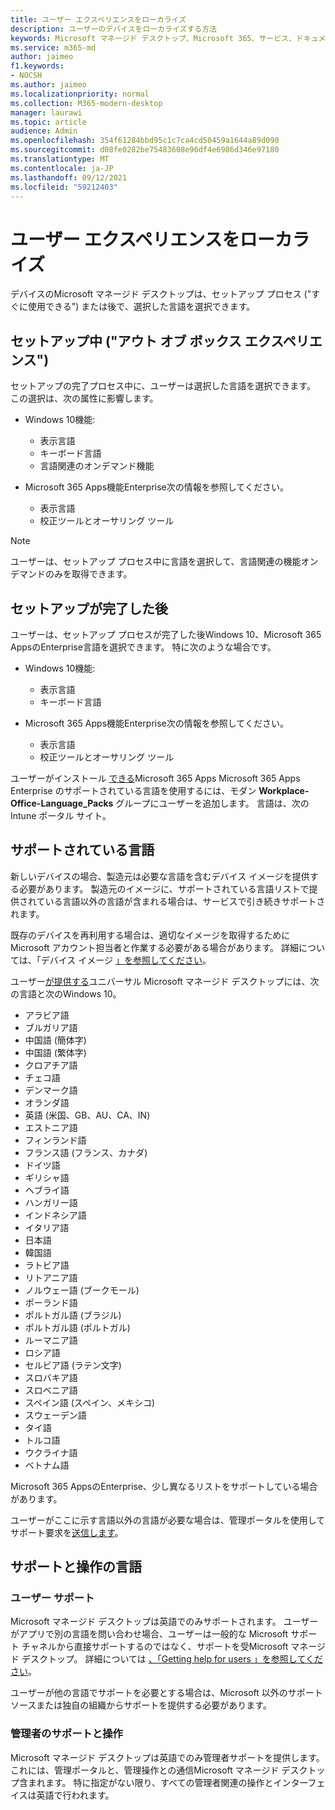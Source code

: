 ```yaml
---
title: ユーザー エクスペリエンスをローカライズ
description: ユーザーのデバイスをローカライズする方法
keywords: Microsoft マネージド デスクトップ、Microsoft 365、サービス、ドキュメント
ms.service: m365-md
author: jaimeo
f1.keywords:
- NOCSH
ms.author: jaimeo
ms.localizationpriority: normal
ms.collection: M365-modern-desktop
manager: laurawi
ms.topic: article
audience: Admin
ms.openlocfilehash: 354f61284bbd95c1c7ca4cd50459a1644a89d090
ms.sourcegitcommit: d08fe0282be75483608e96df4e6986d346e97180
ms.translationtype: MT
ms.contentlocale: ja-JP
ms.lasthandoff: 09/12/2021
ms.locfileid: "59212403"
---
```

# <a name="localize-the-user-experience"></a>ユーザー エクスペリエンスをローカライズ

デバイスのMicrosoft マネージド デスクトップは、セットアップ プロセス ("すぐに使用できる") または後で、選択した言語を選択できます。

## <a name="during-setup-the-out-of-box-experience"></a>セットアップ中 ("アウト オブ ボックス エクスペリエンス")

セットアップの完了プロセス中に、ユーザーは選択した言語を選択できます。 この選択は、次の属性に影響します。

- Windows 10機能:
    - 表示言語
    - キーボード言語
    - 言語関連のオンデマンド機能

- Microsoft 365 Apps機能Enterprise次の情報を参照してください。
    - 表示言語
    - 校正ツールとオーサリング ツール

> [!NOTE]
> ユーザーは、セットアップ プロセス中に言語を選択して、言語関連の機能オンデマンドのみを取得できます。

## <a name="after-completing-setup"></a>セットアップが完了した後

ユーザーは、セットアップ プロセスが完了した後Windows 10、Microsoft 365 AppsのEnterprise言語を選択できます。 特に次のような場合です。

- Windows 10機能:
    - 表示言語
    - キーボード言語

- Microsoft 365 Apps機能Enterprise次の情報を参照してください。
    - 表示言語
    - 校正ツールとオーサリング ツール

ユーザーがインストール [できる](#supported-languages)Microsoft 365 Apps Microsoft 365 Apps Enterprise のサポートされている言語を使用するには、モダン **Workplace-Office-Language_Packs** グループにユーザーを追加します。 言語は、次のIntune ポータル サイト。


## <a name="supported-languages"></a>サポートされている言語

新しいデバイスの場合、製造元は必要な言語を含むデバイス イメージを提供する必要があります。 製造元のイメージに、サポートされている言語リストで提供されている言語以外の言語が含まれる場合は、サービスで引き続きサポートされます。

既存のデバイスを再利用する場合は、適切なイメージを取得するために Microsoft アカウント担当者と作業する必要がある場合があります。 詳細については、「デバイス イメージ [」を参照してください](../service-description/device-images.md)。

ユーザー[が提供する](../service-description/device-images.md#universal-image)ユニバーサル Microsoft マネージド デスクトップには、次の言語と次のWindows 10。

- アラビア語
- ブルガリア語
- 中国語 (簡体字)
- 中国語 (繁体字)
- クロアチア語
- チェコ語
- デンマーク語  
- オランダ語  
- 英語 (米国、GB、AU、CA、IN)
- エストニア語
- フィンランド語 
- フランス語 (フランス、カナダ)
- ドイツ語
- ギリシャ語
- ヘブライ語
- ハンガリー語
- インドネシア語
- イタリア語
- 日本語
- 韓国語
- ラトビア語
- リトアニア語
- ノルウェー語 (ブークモール)
- ポーランド語
- ポルトガル語 (ブラジル)
- ポルトガル語 (ポルトガル)
- ルーマニア語
- ロシア語 
- セルビア語 (ラテン文字)
- スロバキア語
- スロベニア語
- スペイン語 (スペイン、メキシコ)
- スウェーデン語
- タイ語
- トルコ語
- ウクライナ語
- ベトナム語

Microsoft 365 AppsのEnterprise、少し異なるリストをサポートしている場合があります。

ユーザーがここに示す言語以外の言語が必要な場合は、管理ポータル[](../working-with-managed-desktop/admin-support.md)を使用してサポート要求を[送信します](access-admin-portal.md)。

## <a name="languages-for-support-and-operations"></a>サポートと操作の言語

### <a name="user-support"></a>ユーザー サポート
Microsoft マネージド デスクトップは英語でのみサポートされます。 ユーザーがアプリで別の言語を問い合わせ場合、ユーザーは一般的な Microsoft サポート チャネルから直接サポートするのではなく、サポートを受Microsoft マネージド デスクトップ。 詳細については [、「Getting help for users 」を参照してください](../working-with-managed-desktop/end-user-support.md)。

ユーザーが他の言語でサポートを必要とする場合は、Microsoft 以外のサポート ソースまたは独自の組織からサポートを提供する必要があります。

### <a name="admin-support-and-operations"></a>管理者のサポートと操作
Microsoft マネージド デスクトップは英語でのみ管理者サポートを提供します。 これには、管理ポータルと、管理操作との通信Microsoft マネージド デスクトップ含まれます。 特に指定がない限り、すべての管理者関連の操作とインターフェイスは英語で行われます。


